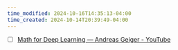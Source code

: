```yaml
---
time_modified: 2024-10-16T14:35:13-04:00
time_created: 2024-10-14T20:39:49-04:00
---
```


- [ ] [Math for Deep Learning — Andreas Geiger - YouTube](https://www.youtube.com/playlist?list=PL05umP7R6ij0bo4UtMdzEJ6TiLOqj4ZCm)